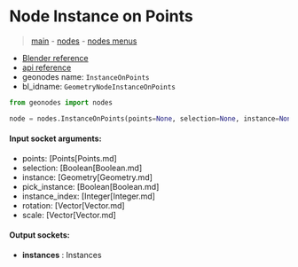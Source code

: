 # Node Instance on Points

> [main](../structure.md) - [nodes](nodes.md) - [nodes menus](nodes_menus.md)

- [Blender reference](https://docs.blender.org/manual/en/latest/modeling/geometry_nodes/instances/instance_on_points.html)
- [api reference](https://docs.blender.org/api/current/bpy.types.GeometryNodeInstanceOnPoints.html)
- geonodes name: `InstanceOnPoints`
- bl_idname: `GeometryNodeInstanceOnPoints`

```python
from geonodes import nodes

node = nodes.InstanceOnPoints(points=None, selection=None, instance=None, pick_instance=None, instance_index=None, rotation=None, scale=None)
```

#### Input socket arguments:

- points: [Points[Points.md]
- selection: [Boolean[Boolean.md]
- instance: [Geometry[Geometry.md]
- pick_instance: [Boolean[Boolean.md]
- instance_index: [Integer[Integer.md]
- rotation: [Vector[Vector.md]
- scale: [Vector[Vector.md]

#### Output sockets:

- **instances** : Instances

